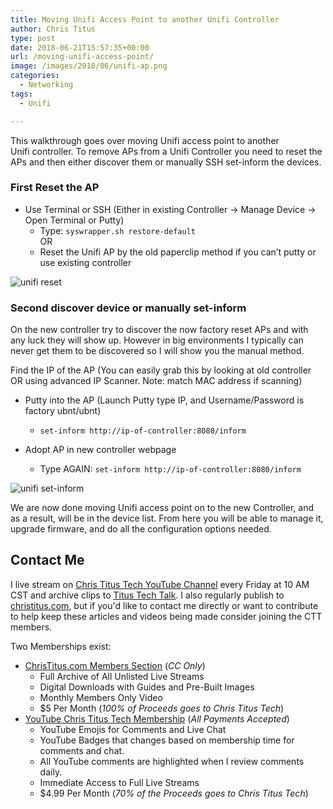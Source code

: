 ```yaml
---
title: Moving Unifi Access Point to another Unifi Controller
author: Chris Titus
type: post
date: 2018-06-21T15:57:35+00:00
url: /moving-unifi-access-point/
image: /images/2018/06/unifi-ap.png
categories:
  - Networking
tags:
  - Unifi

---
```

This walkthrough goes over moving Unifi access point to another Unifi controller. To remove APs from a Unifi Controller you need to reset the APs and then either discover them or manually SSH set-inform the devices.<!--more-->

### First Reset the AP

  - Use Terminal or SSH (Either in existing Controller -> Manage Device -> Open Terminal or Putty)
    - Type: `syswrapper.sh restore-default`  
OR  
    - Reset the Unifi AP by the old paperclip method if you can&#8217;t putty or use existing controller

![unifi reset](/images/2018/06/reset-unifi.png)

### Second discover device or manually set-inform

On the new controller try to discover the now factory reset APs and with any luck they will show up. However in big environments I typically can never get them to be discovered so I will show you the manual method.

Find the IP of the AP (You can easily grab this by looking at old controller OR using advanced IP Scanner. Note: match MAC address if scanning)
  
  - Putty into the AP (Launch Putty type IP, and Username/Password is factory ubnt/ubnt)
    - `set-inform http://ip-of-controller:8080/inform`
  
  - Adopt AP in new controller webpage
    - Type AGAIN: `set-inform http://ip-of-controller:8080/inform`

![unifi set-inform](/images/2018/06/unifi-set-inform.png)

We are now done moving Unifi access point on to the new Controller, and as a result, will be in the device list. From here you will be able to manage it, upgrade firmware, and do all the configuration options needed.

## Contact Me

I live stream on [Chris Titus Tech YouTube Channel][1] every Friday at 10 AM CST and archive clips to [Titus Tech Talk][2]. I also regularly publish to [christitus.com][3], but if you'd like to contact me directly or want to contribute to help keep these articles and videos being made consider joining the CTT members. 

Two Memberships exist:
- [ChrisTitus.com Members Section][4] (_CC Only_)
  - Full Archive of All Unlisted Live Streams
  - Digital Downloads with Guides and Pre-Built Images
  - Monthly Members Only Video
  - $5 Per Month (_100% of Proceeds goes to Chris Titus Tech_)
- [YouTube Chris Titus Tech Membership][5] (_All Payments Accepted_)
  - YouTube Emojis for Comments and Live Chat
  - YouTube Badges that changes based on membership time for comments and chat.
  - All YouTube comments are highlighted when I review comments daily. 
  - Immediate Access to Full Live Streams
  - $4.99 Per Month (_70% of the Proceeds goes to Chris Titus Tech_)

 [1]: https://www.youtube.com/c/ChrisTitusTech
 [2]: https://www.youtube.com/c/ChrisTitusTechStreams
 [3]: https://christitus.com/
 [4]: https://portal.christitus.com
 [5]: https://links.christitus.com/join